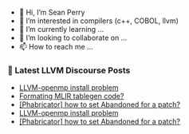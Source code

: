 - 👋 Hi, I’m Sean Perry
- 👀 I’m interested in compilers (c++, COBOL, llvm)
- 🌱 I’m currently learning ...
- 💞️ I’m looking to collaborate on ...
- 📫 How to reach me ...

<!---
s66perry/s66perry is a ✨ special ✨ repository because its `README.md` (this file) appears on your GitHub profile.
You can click the Preview link to take a look at your changes.
--->
### 📕 Latest LLVM Discourse Posts

<!-- DISCOURSE-LLVM:START -->
- [LLVM-openmp install problem](https://discourse.llvm.org/t/llvm-openmp-install-problem/60768/5)
- [Formating MLIR tablegen code?](https://discourse.llvm.org/t/formating-mlir-tablegen-code/60767/3)
- [[Phabricator] how to set Abandoned for a patch?](https://discourse.llvm.org/t/phabricator-how-to-set-abandoned-for-a-patch/60770/2)
- [LLVM-openmp install problem](https://discourse.llvm.org/t/llvm-openmp-install-problem/60768/4)
- [[Phabricator] how to set Abandoned for a patch?](https://discourse.llvm.org/t/phabricator-how-to-set-abandoned-for-a-patch/60770/1)
<!-- DISCOURSE-LLVM:END -->

